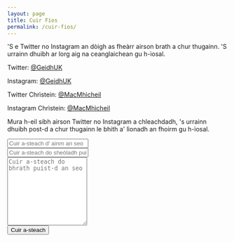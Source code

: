 ```yaml
---
layout: page
title: Cuir Fios
permalink: /cuir-fios/
---
```


'S e Twitter no Instagram an dòigh as fheàrr airson brath a chur thugainn. 'S urrainn dhuibh ar lorg aig na ceanglaichean gu h-ìosal.

Twitter: [@GeidhUK](https://www.twitter.com/GeidhUK)

Instagram: [@GeidhUK](https://www.instagram.com/GeidhUK)

Twitter Chrìstein: [@MacMhìcheil](https://www.twitter.com/MacMhicheil)

Instagram Chrìstein: [@MacMhìcheil](https://www.instagram.com/MacMhicheil)

Mura h-eil sibh airson Twitter no Instagram a chleachdadh, 's urrainn dhuibh post-d a chur thugainn le bhith a' lìonadh an fhoirm gu h-ìosal.
<!--
<form action="https://formspree.io/mqkzdoro" method="POST">
  <div class="form-group">
    <input class="form-control" type="text" name="email" placeholder="Cuir a-steach do sheòladh puist-d an seo"><br/>
    <textarea class="form-control" type="text" name="content" rows="10" placeholder="Cuir a-steach do bhrath puist-d an seo"></textarea><br/>
    <input class="form-control" type="hidden" name="_next" value="https://geidh.uk/thanks.html">
    <input class="form-control" type="hidden" name="_subject" value="Brath ùr bho leughadair Geidh.uk">
    <input class="form-control" type="text" name="_gotcha" style="display:none">
    <input class="form-control" type="submit" value="Cuir a-steach">
  </div>
</form>
-->
<script type="text/javascript">var submitted=false;</script>
<iframe name="hidden_iframe" id="hidden_iframe" style="display:none;" onload="if(submitted)  {window.location='https://geidh.uk/thanks.html';}"></iframe>

<form action="https://docs.google.com/forms/d/e/1FAIpQLSfyQYFn6pXGWZZu0Q0JtereGKBho5UAdHNBSYWMVnzwM5oiKg/formResponse" method="post" target="hidden_iframe"
onsubmit="submitted=true;">
  <div class="form-group">
    <input class="form-control" type="text" name="entry.1075426892" placeholder="Cuir a-steach d' ainm an seo"><br/>
    <input class="form-control" type="text" name="entry.2111218823" placeholder="Cuir a-steach do sheòladh puist-d an seo"><br/>
    <textarea class="form-control" type="text" name="entry.631547409" rows="10" placeholder="Cuir a-steach do bhrath puist-d an seo"></textarea><br/>
    <input class="form-control" type="hidden" name="_next" value="https://geidh.uk/thanks/">
    <input class="form-control" type="hidden" name="_subject" value="Brath ùr bho leughadair Geidh.uk">
    <input class="form-control" type="text" name="_gotcha" style="display:none">
    <input class="form-control" type="submit" value="Cuir a-steach">
  </div>
</form>
